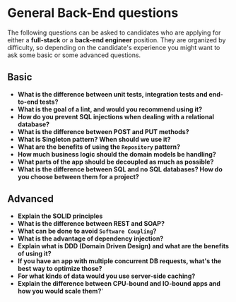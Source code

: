 # General Back-End questions

The following questions can be asked to candidates who are applying for either a **full-stack** or a **back-end engineer** position. They are organized by difficulty, so depending on the candidate's experience you might want to ask some basic or some advanced questions.

## Basic

- **What is the difference between unit tests, integration tests and end-to-end tests?**
- **What is the goal of a lint, and would you recommend using it?**
- **How do you prevent SQL injections when dealing with a relational database?**
- **What is the difference between POST and PUT methods?**
- **What is Singleton pattern? When should we use it?**
- **What are the benefits of using the `Repository` pattern?**
- **How much business logic should the domain models be handling?**
- **What parts of the app should be decoupled as much as possible?**
- **What is the difference between SQL and no SQL databases? How do you choose between them for a project?**

## Advanced

- **Explain the SOLID principles**
- **What is the difference between REST and SOAP?**
- **What can be done to avoid `Software Coupling`?**
- **What is the advantage of dependency injection?**
- **Explain what is DDD (Domain Driven Design) and what are the benefits of using it?**
- **If you have an app with multiple concurrent DB requests, what's the best way to optimize those?**
- **For what kinds of data would you use server-side caching?**
- **Explain the difference between CPU-bound and IO-bound apps and how you would scale them?**'
